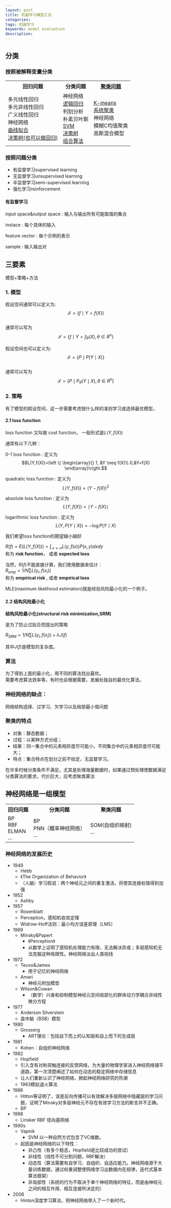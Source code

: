 ```yaml
---
layout: post
title: 机器学习模型汇总
categories:
tags: 机器学习
keywords: model evaluation
description:
---
```


## 分类

### 按照被解释变量分类

<table>
<tr><th>回归问题</th><th>分类问题</th><th><a href='/2017/09/29/cluster.html'>聚类问题</a></th></tr>
<tr>

<td>
多元线性回归<br>
多元非线性回归<br>
广义线性回归<br>
神经网络<br>
<a href='/2017/06/06/scipyleastsq.html'>曲线拟合</a><br>
<a href='/2017/05/22/DecisionTreeClassifier.html'>决策树(也可以做回归)</a>  
</td>

<td>
神经网络  <br>
<a href='/2017/05/07/LogisticRegression.html'>逻辑回归 </a> <br>
判别分析  <br>
朴素贝叶斯<br>
<a href='/2017/09/28/svm.html'>SVM </a>     <br>
<a href='/2017/05/22/DecisionTreeClassifier.html'>决策树</a>    <br>
<a href='/2017/10/06/bagingboosting.html'>组合算法</a>  <br>

</td>
<td>
<a href='/2017/06/09/cluster.html'>K-means</a><br>
<a href='/2017/09/30/hierachicalcluster.html'>系统聚类</a><br>
神经网络<br>
模糊C均值聚类<br>
高斯混合模型<br>

</td>

</tr>

</table>

### 按照问题分类

- 有监督学习supervised learning
- 无监督学习unsupervised learning
- 半监督学习semi-supervised learning
- 强化学习reinforcement

#### 有监督学习

input space&output space
: 输入与输出所有可能取值的集合


instace
: 每个具体的输入

feature vector
: 每个示例的表示


sample
: 输入输出对


## 三要素

模型+策略+方法  

### 1. 模型

假设空间通常可以定义为: $$\mathscr{F}=\{ f \mid Y=f(X) \}$$  
通常可以写为$$\mathscr{F}=\{ f \mid Y=f_\theta(X) ,\theta \in R^n\}$$  


假设空间也可以定义为: $$\mathscr{F}=\{ P \mid P(Y\mid X) \}$$  
通常可以写为$$\mathscr{F}=\{ P \mid P_\theta(Y\mid X) , \theta \in R^n \}$$  

### 2. 策略

有了模型的假设空间，这一步需要考虑按什么样的准则学习或选择最优模型。  

#### 2.1 loss function

loss function 又叫做 cost function， 一般形式是$L(Y,f(X))$  

通常有以下几种：  


0-1 loss function
: 定义为$$L(Y,f(X))=\left \{ \begin{array}{} 1, &Y \neq f(X)\\
0,&Y=f(X)
\end{array}\right.$$


quadratic loss function
: 定义为$$L(Y,f(X))=(Y-f(X))^2$$  

absolute loss function
: 定义为$$L(Y,f(X))=\mid Y-f(X) \mid$$

logarithmic loss function
: 定义为$$L(Y,P(Y \mid X))=-\log P(Y \mid X)$$  




我们希望loss function的期望越小越好

$R(f)=E(L(Y,f(X)))=\int_{\mathscr{X \times Y}} L(y,f(x))P(x,y)dx dy$  
称为 **risk function**， 或者 **expected loss**  

当然，$R(f)$不能直接计算，我们使用数据来估计：  
$R_{emp}=1/N \sum L(y_i,f(x_i))$  
称为 **empirical risk** , 或者 **empirical loss**  



MLE(maximum likelihood estimation)就是经验风险最小化的一个例子。  



#### 2.2 结构风险最小化


**结构风险最小化(structural risk minimization,SRM)**  

是为了防止过拟合而提出的策略  

$R_{SRM}=1/N \sum L(y_i,f(x_i))+\lambda J(f)$  

其中$J(f)$是模型的复杂度。  

### 算法

为了得到上面的最小化，用不同的算法找出最优。  
需要考虑算法效率等，有时也会根据需要，发展处独自的最优化算法。  

### 神经网络的缺点：  
网络结构选择、过学习、欠学习以及局部最小值问题

### 聚类的特点

- 对象：静态数据； 
- 过程：以某种方式分组； 
- 结果：同一集合中的元素相异度尽可能小，不同集合中的元素相异度尽可能大； 
- 特点：集合特点在划分之前不给定，无监督学习。



在许多时候分类条件不满足，尤其是处理海量数据时，如果通过预处理使数据满足分类算法的要求，代价巨大，应考虑聚类算法



## 神经网络是一组模型

<table>
<tr><th>回归问题</th><th>分类问题</th><th>聚类问题</th></tr>
<tr>

<td>
BP<br>
RBF<br>
ELMAN<br>
...<br>

</td>

<td>
BP <br>
PNN（概率神经网络） <br>
... <br>

</td>
<td>
SOM(自组织映射)<br>
...<br>
</td>

</tr>


</table>

### 神经网络的发展历史

- 1949  
    - Hebb  
    - 《The Organization of Behavior》  
    - （人脑）学习假说：两个神经元之间的重复激活，将使其连接权值得到加强  
- 1952  
    - Ashby  
- 1957  
    - Rosenblatt  
    - Perception，感知机收敛定理  
    - Widrow-Hoff法则：最小均方误差原理（LMS）  
- 1969  
    - Minsky&Papert  
        - 《Perception》  
        - 从数学上证明了感知机处理能力有限，无法解决异或；多层感知机无法克服这种局限性。神经网络淡出人类视线  
- 1972  
    - Teuvo&James
        - 用于记忆的神经网络
    - Amari  
        - 神经元附加模型  
   - Wilson&Cowan  
        - （数学）兴奋和抑制模型神经元空间局部化的群体动力学耦合非线性微分方程
- 1977
  - Anderson Silverstein
   - 盒中脑（BSB）模型
- 1980
    - Grosserg
        - ART理论：包括自下而上的认知层和自上而下的生成层
- 1981
    - Kohen：自组织神经网络
- 1982
    - Hopfield
    - 引入含有对称突触连接的反馈网络，为大量的物理学家进入神经网络铺平道路，第一次清楚阐述了如何在动态的稳定网络中存储信息
    - 让人们重新认识了神经网络，掀起神经网络研究的热潮
    - 1983模拟退火算法    
- 1986
    - Hitton等证明了，误差反向传播可以有效解决多层网络中隐藏层的学习问题，证明了Minsky对多层神经元不存在有效学习方法的断言并不正确。
    - BP
- 1988
    - Linsker   RBF    径向基网络
- 1990s    
    - Vapnik    
        - SVM    以一种自然方式包含了VC维数。
    - 起因是神经网络的以下特性：
        - 非凸性（有多个稳态，Hopfield是比较成功的尝试）
        - 非线性（线性不可分割问题，RBF解决）
        - 动态性（算法需要有自学习、自组织、自适应能力。神经网络源于大量训练数据，通过权重调整使网络学习出数据内在规律，迭代式基本算法框架）
        - 非局部性（系统的行为不取决于单个神经网络的特征，而是由神经元之间的相互作用、相互连接所决定的）
- 2006
    - Hinton深度学习算法，把神经网络带入了一个新时代。  
